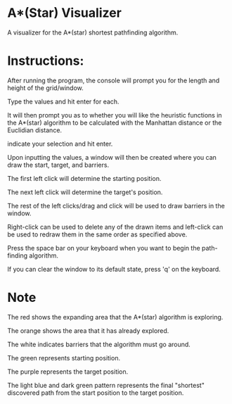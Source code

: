 # A*(Star) Visualizer
A visualizer for the A*(star) shortest pathfinding algorithm.

# Instructions:
After running the program, the console will prompt you for the length and height of the grid/window.

Type the values and hit enter for each.

It will then prompt you as to whether you will like the heuristic functions in the A*(star) algorithm to be calculated with the Manhattan distance or the Euclidian distance.

indicate your selection and hit enter.

Upon inputting the values, a window will then be created where you can draw the start, target, and barriers.

The first left click will determine the starting position.

The next left click will determine the target's position.

The rest of the left clicks/drag and click will be used to draw barriers in the window.

Right-click can be used to delete any of the drawn items and left-click can be used to redraw them in the same order as specified above.

Press the space bar on your keyboard when you want to begin the path-finding algorithm.

If you can clear the window to its default state, press 'q' on the keyboard.

# Note
The red shows the expanding area that the A*(star) algorithm is exploring.

The orange shows the area that it has already explored.

The white indicates barriers that the algorithm must go around.

The green represents starting position.

The purple represents the target position.

The light blue and dark green pattern represents the final "shortest" discovered path from the start position to the target position.
